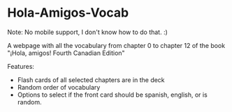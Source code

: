 # Hola-Amigos-Vocab

Note: No mobile support, I don't know how to do that. :)

A webpage with all the vocabulary from chapter 0 to chapter 12 of the book "¡Hola, amigos! Fourth Canadian Edition"

Features:
  - Flash cards of all selected chapters are in the deck
  - Random order of vocabulary
  - Options to select if the front card should be spanish, english, or is random.

